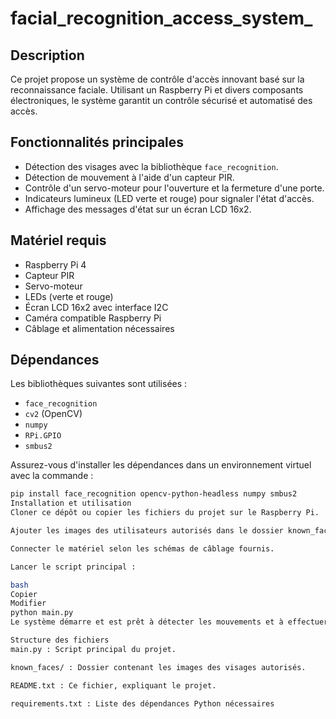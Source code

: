 # facial_recognition_access_system_

## Description
Ce projet propose un système de contrôle d'accès innovant basé sur la reconnaissance faciale. Utilisant un Raspberry Pi et divers composants électroniques, le système garantit un contrôle sécurisé et automatisé des accès.

## Fonctionnalités principales
- Détection des visages avec la bibliothèque `face_recognition`.
- Détection de mouvement à l'aide d'un capteur PIR.
- Contrôle d'un servo-moteur pour l'ouverture et la fermeture d'une porte.
- Indicateurs lumineux (LED verte et rouge) pour signaler l'état d'accès.
- Affichage des messages d'état sur un écran LCD 16x2.

## Matériel requis
- Raspberry Pi 4
- Capteur PIR
- Servo-moteur
- LEDs (verte et rouge)
- Écran LCD 16x2 avec interface I2C
- Caméra compatible Raspberry Pi
- Câblage et alimentation nécessaires

## Dépendances
Les bibliothèques suivantes sont utilisées :
- `face_recognition`
- `cv2` (OpenCV)
- `numpy`
- `RPi.GPIO`
- `smbus2`

Assurez-vous d'installer les dépendances dans un environnement virtuel avec la commande :
```bash
pip install face_recognition opencv-python-headless numpy smbus2
Installation et utilisation
Cloner ce dépôt ou copier les fichiers du projet sur le Raspberry Pi.

Ajouter les images des utilisateurs autorisés dans le dossier known_faces. Les images doivent être claires et contenir un seul visage.

Connecter le matériel selon les schémas de câblage fournis.

Lancer le script principal :

bash
Copier
Modifier
python main.py
Le système démarre et est prêt à détecter les mouvements et à effectuer la reconnaissance faciale.

Structure des fichiers
main.py : Script principal du projet.

known_faces/ : Dossier contenant les images des visages autorisés.

README.txt : Ce fichier, expliquant le projet.

requirements.txt : Liste des dépendances Python nécessaires
